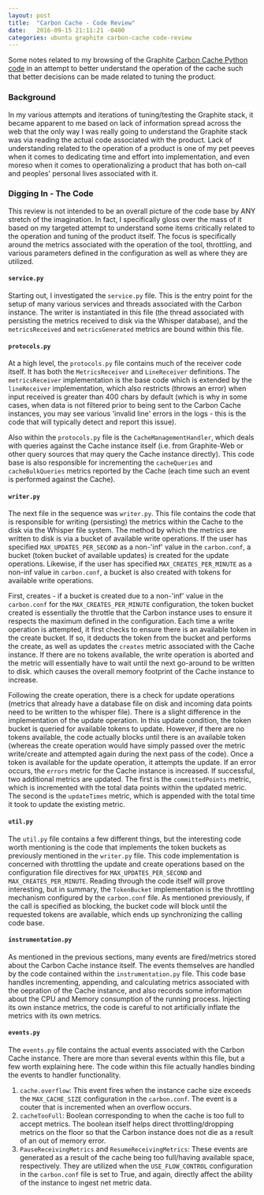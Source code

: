 ```yaml
---
layout: post
title:  "Carbon Cache - Code Review"
date:   2016-09-15 21:11:21 -0400
categories: ubuntu graphite carbon-cache code-review
---
```

Some notes related to my browsing of the Graphite
[Carbon Cache Python code](https://github.com/graphite-project/carbon) in an attempt to better
understand the operation of the cache such that better decisions can be made related to tuning
the product.

### Background

In my various attempts and iterations of tuning/testing the Graphite stack, it became apparent to
me based on lack of information spread across the web that the only way I was really going to
understand the Graphite stack was via reading the actual code associated with the product. Lack
of understanding related to the operation of a product is one of my pet peeves when it comes to
dedicating time and effort into implementation, and even moreso when it comes to operationalizing
a product that has both on-call and peoples' personal lives associated with it.

### Digging In - The Code

This review is not intended to be an overall picture of the code base by ANY stretch of the
imagination. In fact, I specifically gloss over the mass of it based on my targeted attempt to
understand some items critically related to the operation and tuning of the product itself. The
focus is specifically around the metrics associated with the operation of the tool, throttling,
and various parameters defined in the configuration as well as where they are utilized.

#### `service.py`

Starting out, I investigated the `service.py` file. This is the entry point for the setup of many
various services and threads associated with the Carbon instance. The writer is instantiated in
this file (the thread associated with persisting the metrics received to disk via the Whisper
database), and the `metricsReceived` and `metricsGenerated` metrics are bound within this file.

#### `protocols.py`

At a high level, the `protocols.py` file contains much of the receiver code itself. It has both
the `MetricsReceiver` and `LineReceiver` definitions. The `metricsReceiver` implementation is
the base code which is extended by the `lineReceiver` implementation, which also restricts (throws
an error) when input received is greater than 400 chars by default (which is why in some cases,
when data is not filtered prior to being sent to the Carbon Cache instances, you may see various
'invalid line' errors in the logs - this is the code that will typically detect and report this
issue).

Also within the `protocols.py` file is the `CacheManagementHandler`, which deals with
queries against the Cache instance itself (i.e. from Graphite-Web or other query sources that
may query the Cache instance directly). This code base is also responsible for incrementing the
`cacheQueries` and `cacheBulkQueries` metrics reported by the Cache (each time such an event
is performed against the Cache).

#### `writer.py`

The next file in the sequence was `writer.py`. This file contains the code that is responsible for
writing (persisting) the metrics within the Cache to the disk via the Whisper file system. The
method by which the metrics are written to disk is via a bucket of available write operations. If
the user has specified `MAX_UPDATES_PER_SECOND` as a non-'inf' value in the `carbon.conf`, a bucket
(token bucket of available updates) is created for the update operations. Likewise, if the user has
specified `MAX_CREATES_PER_MINUTE` as a non-inf value in `carbon.conf`, a bucket is also created with
tokens for available write operations.

First, creates - if a bucket is created due to a non-'inf' value in the `carbon.conf` for the
`MAX_CREATES_PER_MINUTE` configuration, the token bucket created is essentially the throttle that
the Carbon instance uses to ensure it respects the maximum defined in the configuration. Each time
a write operation is attempted, it first checks to ensure there is an available token in the create
bucket. If so, it deducts the token from the bucket and performs the create, as well as updates the
`creates` metric associated with the Cache instance. If there are no tokens available, the write
operation is aborted and the metric will essentially have to wait until the next go-around to be
written to disk. which causes the overall memory footprint of the Cache instance to increase.

Following the create operation, there is a check for update operations (metrics that already have
a database file on disk and incoming data points need to be written to the whisper file). There is
a slight difference in the implementation of the update operation. In this update condition, the
token bucket is queried for available tokens to update. However, if there are no tokens available,
the code actually blocks until there is an available token (whereas the create operation would have
simply passed over the metric write/create and attempted again during the next pass of the code).
Once a token is available for the update operation, it attempts the update. If an error occurs, the
`errors` metric for the Cache instance is increased. If successful, two additional metrics are updated.
The first is the `committedPoints` metric, which is incremented with the total data points within
the updated metric. The second is the `updateTimes` metric, which is appended with the total time
it took to update the existing metric.

#### `util.py`

The `util.py` file contains a few different things, but the interesting code worth mentioning is
the code that implements the token buckets as previously mentioned in the `writer.py` file. This
code implementation is concerned with throttling the update and create operations based on the
configuration file directives for `MAX_UPDATES_PER_SECOND` and `MAX_CREATES_PER_MINUTE`. Reading
through the code itself will prove interesting, but in summary, the `TokenBucket` implementation
is the throttling mechanism configured by the `carbon.conf` file. As mentioned previously, if the
call is specified as blocking, the bucket code will block until the requested tokens are available,
which ends up synchronizing the calling code base.

#### `instrumentation.py`

As mentioned in the previous sections, many events are fired/metrics stored about the Carbon Cache
instance itself. The events themselves are handled by the code contained within the `instrumentation.py`
file. This code base handles incrementing, appending, and calculating metrics associated with the
oepration of the Cache instance, and also records some information about the CPU and Memory
consumption of the running process. Injecting its own instance metrics, the code is careful to not
artificially inflate the metrics with its own metrics.

#### `events.py`

The `events.py` file contains the actual events associated with the Carbon Cache instance.  There are
more than several events within this file, but a few worth explaining here. The code within this file
actually handles binding the events to handler functionality.

1. `cache.overflow`: This event fires when the instance cache size exceeds the `MAX_CACHE_SIZE`
configuration in the `carbon.conf`. The event is a couter that is incremented when an overflow occurs.
2. `cacheTooFull`: Boolean corresponding to when the cache is too full to accept metrics. The
boolean itself helps direct throttling/dropping metrics on the floor so that the Carbon instance does
not die as a result of an out of memory error.
3. `PauseReceivingMetrics` and `ResumeReceivingMetrics`: These events are generated as a result of the
cache being too full/having available space, respectively. They are utilized when the `USE_FLOW_CONTROL`
configuration in the `carbon.conf` file is set to True, and again, directly affect the ability of the
instance to ingest net metric data.
